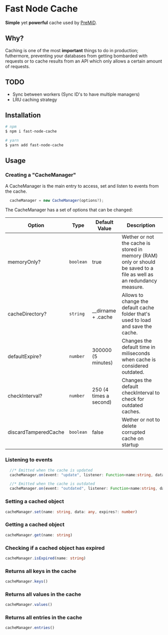 # Fast Node Cache

**Simple** yet **powerful** cache used by [PreMiD](https://premid.app).

## Why?

Caching is one of the most **important** things to do in production; futhermore, preventing your databases from getting bombarded with requests or to cache results from an API which only allows a certain amount of requests.

## TODO

- Sync between workers (Sync ID's to have multiple managers)
- LRU caching strategy

## Installation

```bash
# npm
$ npm i fast-node-cache

# yarn
$ yarn add fast-node-cache
```

## Usage

### Creating a "CacheManager"

A CacheManager is the main entry to access, set and listen to events from the cache.

```TypeScript
  cacheManager = new CacheManager(options?);
```

The CacheManager has a set of options that can be changed:

| Option               | Type      | Default Value          | Description                                                                                                           |
| -------------------- | --------- | ---------------------- | --------------------------------------------------------------------------------------------------------------------- |
| memoryOnly?          | `boolean` | true                   | Wether or not the cache is stored in memory (RAM) only or should be saved to a file as well as an redundancy measure. |
| cacheDirectory?      | `string`  | \_\_dirname + .cache   | Allows to change the default cache folder that's used to load and save the cache.                                     |
| defaultExpire?       | `number`  | 300000 (5 minutes)     | Changes the default time in miliseconds when cache is considered outdated.                                            |
| checkInterval?       | `number`  | 250 (4 times a second) | Changes the default checkInterval to check for outdated caches.                                                       |
| discardTamperedCache | `boolean` | false                  | Wether or not to delete corrupted cache on startup                                                                    |

### Listening to events

```TypeScript
  //* Emitted when the cache is updated
  cacheManager.on(event: "update", listener: Function<name:string, data:any>, options?: {only?:string[] | string})

  //* Emitted when the cache is outdated
  cacheManager.on(event: "outdated", listener: Function<name:string, data:any>, options?: {only?:string[] | string})
```

### Setting a cached object

```TypeScript
cacheManager.set(name: string, data: any, expires?: number)
```

### Getting a cached object

```TypeScript
cacheManager.get(name: string)
```

### Checking if a cached object has expired

```TypeScript
cacheManager.isExpired(name: string)
```

### Returns all keys in the cache

```TypeScript
cacheManager.keys()
```

### Returns all values in the cache

```TypeScript
cacheManager.values()
```

### Returns all entries in the cache

```TypeScript
cacheManager.entries()
```
